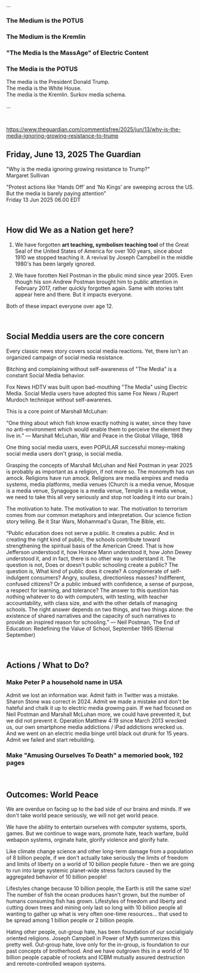 ...

### The Medium is the POTUS
### The Medium is the Kremlin
### "The Media Is the MassAge" of Electric Content
### The Media is the POTUS

The media is the President Donald Trump.   
The media is the White House.  
The media is the Kremlin. Surkov media schema.  

...

&nbsp;


https://www.theguardian.com/commentisfree/2025/jun/13/why-is-the-media-ignoring-growing-resistance-to-trump

## Friday, June 13, 2025 The Guardian 

"Why is the media ignoring growing resistance to Trump?"    
Margaret Sullivan   

"Protest actions like ‘Hands Off’ and ‘No Kings’ are sweeping across the US. But the media is barely paying attention"   
Friday 13 Jun 2025 06.00 EDT   

&nbsp;

## How did We as a Nation get here?

1. We have forgotten **art teaching, symbolism teaching tool** of the Great Seal of the United States of America for over 100 years, since about 1910 we stopped teaching it. A revival by Joseph Campbell in the middle 1980's has been largely ignored.

2. We have forotten Neil Postman in the pbulic mind since year 2005. Even though his son Andrew Postman brought him to public attention in February 2017, rather quickly forgotten again. Same with stories taht appear here and there. But it impacts everyone.

Both of these impact everyone over age 12.


&nbsp;

## Social Meddia users are the core concern

Every classic news story covers social media reactions. Yet, there isn't an organized campaign of social media resistance.

Bitching and complaining without self-awareness of "The Media" is a constant Social Media behavior. 

Fox News HDTV was built upon bad-mouthing "The Media" using Electric Media. Social Media users have adopted this same Fox News / Rupert Murdoch technique without self-awarenes.

This is a core point of Marshall McLuhan:

“One thing about which fish know exactly nothing is water, since they have no anti-environment which would enable them to perceive the element they live in.”
― Marshall McLuhan, War and Peace in the Global Village, 1968

One thing social media users, even POPULAR successful money-making social media users don't grasp, is social media.

Grasping the concepts of Marshall McLuhan and Neil Postman in year 2025 is probably as important as a religion, if not more so. The monomyth has run amock. Religions have run amock. Religions are media empires and media systems, media platforms, media venues (Church is a media venue, Mosque is a media venue, Synagogoe is a media venue, Temple is a media venue, we need to take this all very seriously and stop not loading it into our brain.)

The motivation to hate. The motivation to war. The motivation to terrorism comes from our common metaphors and interpretation. Our science fiction story telling. Be it Star Wars, Mohammad's Quran, The Bible, etc.

“Public education does not serve a public. It creates a public. And in creating the right kind of public, the schools contribute toward strengthening the spiritual basis of the American Creed. That is how Jefferson understood it, how Horace Mann understood it, how John Dewey understood it, and in fact, there is no other way to understand it. The question is not, Does or doesn't public schooling create a public? The question is, What kind of public does it create? A conglomerate of self-indulgent consumers? Angry, soulless, directionless masses? Indifferent, confused citizens? Or a public imbued with confidence, a sense of purpose, a respect for learning, and tolerance? The answer to this question has nothing whatever to do with computers, with testing, with teacher accountability, with class size, and with the other details of managing schools. The right answer depends on two things, and two things alone: the existence of shared narratives and the capacity of such narratives to provide an inspired reason for schooling.”
― Neil Postman, The End of Education: Redefining the Value of School, September 1995 (Eternal September)


&nbsp;

## Actions / What to Do?

### Make Peter P a household name in USA

Admit we lost an information war. Admit faith in Twitter was a mistake. Sharon Stone was correct in 2024. Admit we made a mistake and don't be hateful and chalk it up to electric media growing pain. If we had focused on Neil Postman and Marshall McLuhan more, we could have prevented it, but we did not prevent it. Operation Matthew 4:19 since March 2013 wrecked us, our own smartphone media addictions / iPad addictions wrecked us. And we went on an electric media binge until black out drunk for 15 years. Admit we failed and start rebuilding.

### Make "Amusing Ourselves To Death" a memoried book, 192 pages



&nbsp;

## Outcomes: World Peace

We are overdue on facing up to the bad side of our brains and minds. If we don't take world peace seriously, we will not get world peace.

We have the ability to entertain ourselves with computer systems, sports, games. But we continue to wage wars, promote hate, teach warfare, build webapon systems, orginate hate, glorify violence and glorify hate.

Like climate change science and other long-term damage from a population of 8 billion people, if we don't actually take seriously the limits of freedom and limits of liberty on a world of 10 billion people future - then we are going to run into large systemic planet-wide stress factors caused by the aggregated behavior of 10 billion people!

Lifestyles change because 10 billion people, the Earth is still the same size! The number of fish the ocean produces hasn't grown, but the number of humans consuming fish has grown. Lifestyles of freedom and liberty and cutting down trees and mining only last so long with 10 billion people all wanting to gather up what is very often one-time resources... that used to be spread among 1 billion people or 2 billion people.

Hating other people, out-group hate, has been foundation of our socialigialy oriented religions. Joseph Campbell in Power of Myth summerizes this pretty well. Out-group hate, love only for the in-group, is foundation to our past concepts of brotherhood. And we have outgrown this in a world of 10 billion people capable of rockets and ICBM mutually assured destruction and remote-controlled weapon systems.



